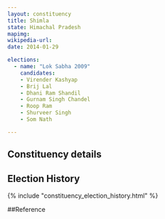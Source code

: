 ```yaml
---
layout: constituency
title: Shimla
state: Himachal Pradesh
mapimg: 
wikipedia-url: 
date: 2014-01-29

elections: 
  - name: "Lok Sabha 2009"
    candidates: 
    - Virender Kashyap 
    - Brij Lal 
    - Dhani Ram Shandil 
    - Gurnam Singh Chandel 
    - Roop Ram 
    - Shurveer Singh 
    - Som Nath 

---
```

## Constituency details


## Election History
{% include "constituency_election_history.html" %}

##Reference
